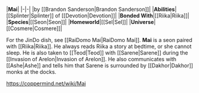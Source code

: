 |**Mai**|
|-|-|
|by [[Brandon Sanderson\|Brandon Sanderson]]|
|**Abilities**|[[Splinter\|Splinter]] of [[Devotion\|Devotion]]|
|**Bonded With**|[[Riika\|Riika]]|
|**Species**|[[Seon\|Seon]]|
|**Homeworld**|[[Sel\|Sel]]|
|**Universe**|[[Cosmere\|Cosmere]]|

For the JinDo dish, see [[RaiDomo Mai\|RaiDomo Mai]].
**Mai** is a seon paired with [[Riika\|Riika]].
He always reads Riika a story at bedtime, or she cannot sleep. He is also taken to [[Teod\|Teod]] with [[Sarene\|Sarene]] during the [[Invasion of Arelon\|Invasion of Arelon]]. He also communicates with [[Ashe\|Ashe]] and tells him that Sarene is surrounded by [[Dakhor\|Dakhor]] monks at the docks.



https://coppermind.net/wiki/Mai